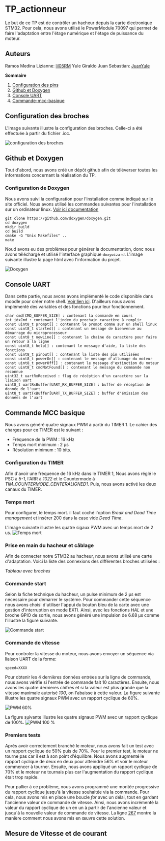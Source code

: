 # TP_actionneur
Le but de ce TP est de contrôler un hacheur depuis la carte électronique STM32. Pour cela, nous avons utilisé le PowerModule 70097 qui permet de faire l'adaptation entre l'étage numérique et l'étage de puissance du moteur.

## Auteurs
Ramos Medina Lizianne: [lil05RM](https://github.com/lil05RM)
Yule Giraldo Juan Sebastian: [JuanYule](https://github.com/JuanYule)

**Sommaire**
1. [Configuration des pins](https://github.com/JuanYule/TP_actionneur/README.md#configuration-des-broches)
2. [Github et Doxygen](https://github.com/JuanYule/TP_actionneur/README.md#github-et-doxygen)
3. [Console UART](https://github.com/JuanYule/TP_actionneur/README.md#console-UART)
4. [Commande-mcc-basique](https://github.com/JuanYule/TP_actionneur/README.md#commande-mcc-basique)

## Configuration des broches
L'image suivante illustre la configuration des broches. Celle-ci a été effectuée à partir du fichier .ioc.

![configuration des broches](/images/pins.png "Configuration des broches")

## Github et Doxygen
Tout d'abord, nous avons créé un dépôt github afin de téléverser toutes les informations concernant la réalisation du TP.

### Configuration de Doxygen
Nous avons suivi la configuration pour l'installation comme indiqué sur le site officiel.
Nous avons utilisé les commandes suivantes pour l'installation sur un ordinateur linux. [Voir ici documentation](https://www.doxygen.nl/download.html)
```
git clone https://github.com/doxygen/doxygen.git
cd doxygen
mkdir build
cd build
cmake -G "Unix Makefiles" ..
make
```
Noud avons eu des problèmes pour générer la documentation, donc nous avons téléchargé et utilisé l'interface graphique ```doxywizard```.
L'image suivante illustre la page html avec l'information du projet.

![Doxygen](/images/doxygen.png "Doxygen")

## Console UART
Dans cette partie, nous avons avons implémenté le code disponible dans moodle pour créer notre shell. [Voir lien ici](https://moodle.ensea.fr/mod/resource/view.php?id=46898). D'ailleurs nous avons implémenté des variables et des fonctions pour leur fonctionnement.
```
char cmd[CMD_BUFFER_SIZE] : contenant la commande en cours
int idxCmd : contenant l'index du prochain caractère à remplir
const uint8_t prompt[] : contenant le prompt comme sur un shell linux
const uint8_t started[] : contenant un message de bienvenue au démarrage du microprocesseur
const uint8_t newLine[] : contenant la chaine de caractère pour faire un retour à la ligne
const uint8_t help[] : contenant le message d'aide, la liste des fonctions
const uint8_t pinout[] : contenant la liste des pin utilisées
const uint8_t powerOn[] : contenant le message d'allumage du moteur
const uint8_t powerOff[] : contenant le message d'extinction du moteur
const uint8_t cmdNotFound[] : contenant le message du commande non reconnue
uint32_t uartRxReceived : flag de récéption d'un caractère sur la liaison uart
uint8_t uartRxBuffer[UART_RX_BUFFER_SIZE] : buffer de réception de donnée de l'uart
uint8_t uartTxBuffer[UART_TX_BUFFER_SIZE] : buffer d'émission des données de l'uart
```
## Commande MCC basique
Nous avons généré quatre signaux PWM à partir du TIMER 1. Le cahier des charges pour ce TIMER est le suivant :
* Fréquence de la PWM : 16 kHz
* Temps mort minimum : 2 µs
* Résolution minimum : 10 bits.

### Configuration du TIMER
Afin d'avoir une fréquence de 16 kHz dans le TIMER 1, Nous avons réglé le PSC à *5-1*, l'ARR à *1022* et le Countermode à *TIM_COUNTERMODE_CENTERALIGNED1*. Puis, nous avons activé les deux canaux du TIMER.

### Temps mort
Pour configurer, le temps mort. il faut coché l'option *Break and Dead Time management* et insérer 200 dans la case vide *Dead Time*.

L'image suivante illustre les quatre sigaux PWM avec un temps mort de 2 us.
![Temps mort](/images/Temps_mort.jpg "Doxygen")

### Prise en main du hacheur et câblage
Afin de connecter notre STM32 au hacheur, nous avons utilisé une carte d'adaptation. Voici la liste des connexions des différentes broches utilisées :

*Tableau avec broches*

### Commande start
Selon la fiche technique du hacheur, un pulse minimum de 2 µs est nécessaire pour démarrer le système. Pour commander cette séquence nous avons choisi d'utiliser l'appui du bouton bleu de la carte avec une gestion d'interruption en mode EXTI. Ainsi, avec les fonctions *HAL* et une broche GPIO de sortie, nous avons généré une impulsion de 6.68 µs comme l'illustre la figure suivante.

![Commande start](/images/start.jpg "commande start")

### Commande de vitesse
Pour controler la vitesse du moteur, nous avons envoyer un séquence via liaison UART de la forme:
```
speed=XXXX
```
Pour obtenir les 4 dernières données entrées sur la ligne de commande, nous avons vérifie si l'entrée de commande fait 10 caractères. Ensuite, nous avons les quatre dernieres chifres et si la valeur est plus grande que la vitesse maximale autorisé *100*, on l'abaisse à cette valeur.
La figure suivante illustre les quatre signaux PWM avec un rapport cyclique de 60%.

![PWM 60%](/images/PWM_60.jpg "PWM 60%")

La figure suivante illustre les quatre signaux PWM avec un rapport cyclique de 100%.
![PWM 100 %](/images/PWM_100.jpg "PWM 100 %")

### Premiers tests
Après avoir correctement branché le moteur, nous avons fait un test avec un rapport cyclique de 50% puis de 70%. Pour le premier test, le moteur ne tourne pas car il est à son point d'équilibre. Nous avons augmenté le rapport cyclique de deux en deux pour atteindre 56% et voir le moteur commencer à tourner. Ensuite, nous avons appliqué un rapport cyclique de 70% et le moteur ne tournais plus car l'augmentation du rapport cyclique était trop rapide.

Pour pallier à ce problème, nous avons programmé une montée progressive du rapport cyclique jusqu'à la vitesse souhaitée via la commande. Pour cela, nous avons mis en place une boucle *for* avec un délai, tout en gardant l'ancienne valeur de commande de vitesse. Ainsi, nous avons incrémenté la valeur du rapport cyclique de un en un à partir de l'ancienne valeur et jusqu'à la nouvelle valeur de commande de vitesse.
La ligne [267](https://github.com/JuanYule/TP_actionneur/blob/main/TP_actionneur/Core/Src/main.c#L267) montre la manière comment nous avons mis en œuvre cette solution.

## Mesure de Vitesse et de courant